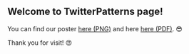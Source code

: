 ## Welcome to TwitterPatterns page!

You can find our poster [here (PNG)](poster.png) and here [here (PDF)](poster.pdf). :sunglasses:

Thank you for visit! :heart_eyes:
